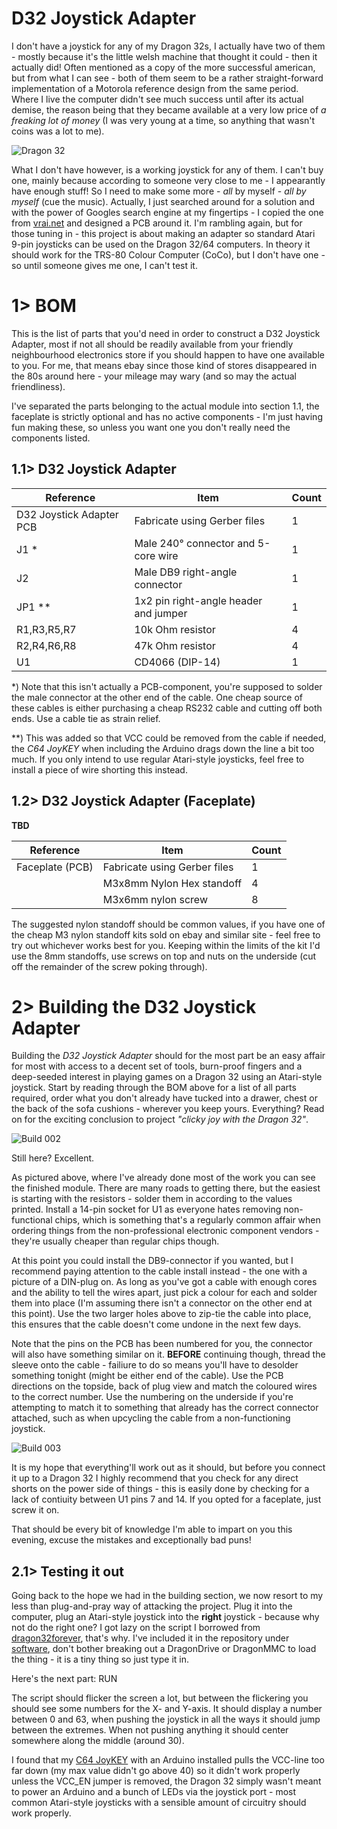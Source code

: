# D32 Joystick Adapter
I don't have a joystick for any of my Dragon 32s, I actually have two of them - mostly because it's the little welsh machine that thought it could - then it actually did! Often mentioned as a copy of the more successful american, but from what I can see - both of them seem to be a rather straight-forward implementation of a Motorola reference design from the same period. Where I live the computer didn't see much success until after its actual demise, the reason being that they became available at a very low price of *a freaking lot of money* (I was very young at a time, so anything that wasn't coins was a lot to me).

![Dragon 32](https://github.com/tebl/D32-Joystick-Adapter/raw/main/gallery/system.jpg)

What I don't have however, is a working joystick for any of them. I can't buy one, mainly because according to someone very close to me - I appearantly have enough stuff! So I need to make some more - *all* by myself - *all by myself* (cue the music). Actually, I just searched around for a solution and with the power of Googles search engine at my fingertips - I copied the one from [vrai.net](http://vrai.net/retro/?p=112) and designed a PCB around it. I'm rambling again, but for those tuning in - this project is about making an adapter so standard Atari 9-pin joysticks can be used on the Dragon 32/64 computers. In theory it should work for the TRS-80 Colour Computer (CoCo), but I don't have one - so until someone gives me one, I can't test it.

# 1> BOM
This is the list of parts that you'd need in order to construct a D32 Joystick Adapter, most if not all should be readily available from your friendly neighbourhood electronics store if you should happen to have one available to you. For me, that means ebay since those kind of stores disappeared in the 80s around here - your mileage may wary (and so may the actual friendliness).

I've separated the parts belonging to the actual module into section 1.1, the faceplate is strictly optional and has no active components - I'm just having fun making these, so unless you want one you don't really need the components listed.

## 1.1> D32 Joystick Adapter
| Reference                 | Item                                  | Count |
| ------------------------- | ------------------------------------- | ----- |
| D32 Joystick Adapter PCB  | Fabricate using Gerber files          |     1 |
| J1 *                      | Male 240° connector and 5-core wire   |     1 |
| J2                        | Male DB9 right-angle connector        |     1 |
| JP1 **                    | 1x2 pin right-angle header and jumper |     1 |
| R1,R3,R5,R7               | 10k Ohm resistor                      |     4 |
| R2,R4,R6,R8               | 47k Ohm resistor                      |     4 |
| U1                        | CD4066 (DIP-14)                       |     1 |

*) Note that this isn't actually a PCB-component, you're supposed to solder the male connector at the other end of the cable. One cheap source of these cables is either purchasing a cheap RS232 cable and cutting off both ends. Use a cable tie as strain relief.

**) This was added so that VCC could be removed from the cable if needed, the *C64 JoyKEY* when including the Arduino drags down the line a bit too much. If you only intend to use regular Atari-style joysticks, feel free to install a piece of wire shorting this instead.

## 1.2> D32 Joystick Adapter (Faceplate)
**TBD**

| Reference                 | Item                                  | Count |
| ------------------------- | ------------------------------------- | ----- |
| Faceplate (PCB)           | Fabricate using Gerber files          |     1 |
|                           | M3x8mm Nylon Hex standoff             |     4 |
|                           | M3x6mm nylon screw                    |     8 |

The suggested nylon standoff should be common values, if you have one of the cheap M3 nylon standoff kits sold on ebay and similar site - feel free to try out whichever works best for you. Keeping within the limits of the kit I'd use the 8mm standoffs, use screws on top and nuts on the underside (cut off the remainder of the screw poking through).

# 2> Building the D32 Joystick Adapter
Building the *D32 Joystick Adapter* should for the most part be an easy affair for most with access to a decent set of tools, burn-proof fingers and a deep-seeded interest in playing games on a Dragon 32 using an Atari-style joystick. Start by reading through the BOM above for a list of all parts required, order what you don't already have tucked into a drawer, chest or the back of the sofa cushions - wherever you keep yours. Everything? Read on for the exciting conclusion to project *"clicky joy with the Dragon 32"*.

![Build 002](https://github.com/tebl/D32-Joystick-Adapter/raw/main/gallery/build_002.jpg)

Still here? Excellent.

As pictured above, where I've already done most of the work you can see the finished module. There are many roads to getting there, but the easiest is starting with the resistors - solder them in according to the values printed. Install a 14-pin socket for U1 as everyone hates removing non-functional chips, which is something that's a regularly common affair when ordering things from the non-professional electronic component vendors - they're usually cheaper than regular chips though.

At this point you could install the DB9-connector if you wanted, but I recommend paying attention to the cable install instead - the one with a picture of a DIN-plug on. As long as you've got a cable with enough cores and the ability to tell the wires apart, just pick a colour for each and solder them into place (I'm assuming there isn't a connector on the other end at this point). Use the two larger holes above to zip-tie the cable into place, this ensures that the cable doesn't come undone in the next few days.

Note that the pins on the PCB has been numbered for you, the connector will also have something similar on it. **BEFORE** continuing though, thread the sleeve onto the cable - failiure to do so means you'll have to desolder something tonight (might be either end of the cable). Use the PCB directions on the topside, back of plug view and match the coloured wires to the correct number. Use the numbering on the underside if you're attempting to match it to something that already has the correct connector attached, such as when upcycling the cable from a non-functioning joystick.

![Build 003](https://github.com/tebl/D32-Joystick-Adapter/raw/main/gallery/build_003.jpg)

It is my hope that everything'll work out as it should, but before you connect it up to a Dragon 32 I highly recommend that you check for any direct shorts on the power side of things - this is easily done by checking for a lack of contiuity between U1 pins 7 and 14. If you opted for a faceplate, just screw it on.

That should be every bit of knowledge I'm able to impart on you this evening, excuse the mistakes and exceptionally bad puns!

## 2.1> Testing it out
Going back to the hope we had in the building section, we now resort to my less than plug-and-pray way of attacking the project. Plug it into the computer, plug an Atari-style joystick into the **right** joystick - because why not do the right one? I got lazy on the script I borrowed from [dragon32forever](https://dragon32forever.wordpress.com/dragon-bytes/joysticks/), that's why. I've included it in the repository under [software](https://github.com/tebl/D32-Joystick-Adapter/tree/main/software), don't bother breaking out a DragonDrive or DragonMMC to load the thing - it is a tiny thing so just type it in.

Here's the next part: RUN

The script should flicker the screen a lot, but between the flickering you should see some numbers for the X- and Y-axis. It should display a number between 0 and 63, when pushing the joystick in all the ways it should jump between the extremes. When not pushing anything it should center somewhere along the middle (around 30).

I found that my [C64 JoyKEY](https://github.com/tebl/C64-JoyKEY) with an Arduino installed pulls the VCC-line too far down (my max value didn't go above 40) so it didn't work properly unless the VCC_EN jumper is removed, the Dragon 32 simply wasn't meant to power an Arduino and a bunch of LEDs via the joystick port - most common Atari-style joysticks with a sensible amount of circuitry should work properly.